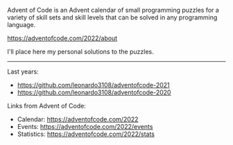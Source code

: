 Advent of Code is an Advent calendar of small programming puzzles for a variety of skill sets and skill levels that can be solved in any programming language.

https://adventofcode.com/2022/about

I'll place here my personal solutions to the puzzles.

<hr/>

Last years: 
* https://github.com/leonardo3108/adventofcode-2021
* https://github.com/leonardo3108/adventofcode-2020

Links from Advent of Code:
* Calendar: https://adventofcode.com/2022
* Events: https://adventofcode.com/2022/events
* Statistics: https://adventofcode.com/2022/stats
